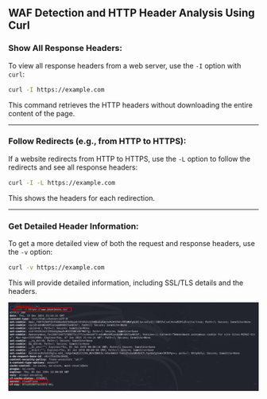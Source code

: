 
## WAF Detection and HTTP Header Analysis Using Curl

### Show All Response Headers:
To view all response headers from a web server, use the `-I` option with `curl`:

```bash
curl -I https://example.com
```

This command retrieves the HTTP headers without downloading the entire content of the page.

---

### Follow Redirects (e.g., from HTTP to HTTPS):
If a website redirects from HTTP to HTTPS, use the `-L` option to follow the redirects and see all response headers:

```bash
curl -I -L https://example.com
```

This shows the headers for each redirection.

---

### Get Detailed Header Information:
To get a more detailed view of both the request and response headers, use the `-v` option:

```bash
curl -v https://example.com
```

This will provide detailed information, including SSL/TLS details and the headers.

![Image Description](images/Screenshot_1.png)



